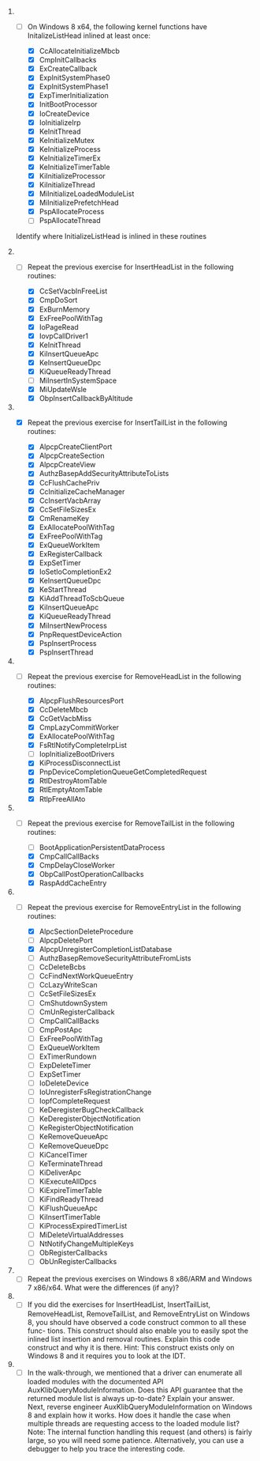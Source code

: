1. - [ ] On Windows 8 x64, the following kernel functions have
	 	 InitalizeListHead inlined at least once:

		- [x] CcAllocateInitializeMbcb
		- [x] CmpInitCallbacks
		- [x] ExCreateCallback
		- [x] ExpInitSystemPhase0
		- [x] ExpInitSystemPhase1
		- [x] ExpTimerInitialization
		- [x] InitBootProcessor
		- [x] IoCreateDevice
		- [x] IoInitializeIrp
		- [x] KeInitThread
		- [x] KeInitializeMutex
		- [x] KeInitializeProcess
		- [x] KeInitializeTimerEx
		- [x] KeInitializeTimerTable
		- [x] KiInitializeProcessor
		- [x] KiInitializeThread
		- [x] MiInitializeLoadedModuleList
		- [x] MiInitializePrefetchHead
		- [x] PspAllocateProcess
		- [ ] PspAllocateThread

	Identify where InitializeListHead is inlined in these routines

2. - [ ]  Repeat the previous exercise for InsertHeadList in the
		  following routines:

		- [x] CcSetVacbInFreeList
		- [x] CmpDoSort
		- [x] ExBurnMemory
		- [x] ExFreePoolWithTag
		- [x] IoPageRead
		- [x] IovpCallDriver1
		- [x] KeInitThread
		- [x] KiInsertQueueApc
		- [x] KeInsertQueueDpc
		- [x] KiQueueReadyThread
		- [ ] MiInsertInSystemSpace
		- [x] MiUpdateWsle
		- [x] ObpInsertCallbackByAltitude

3. - [x]  Repeat the previous exercise for InsertTailList in the
		  following routines:

	  	- [x] AlpcpCreateClientPort
	  	- [x] AlpcpCreateSection
	  	- [x] AlpcpCreateView
	  	- [x] AuthzBasepAddSecurityAttributeToLists
	  	- [x] CcFlushCachePriv
		- [x] CcInitializeCacheManager
		- [x] CcInsertVacbArray
		- [x] CcSetFileSizesEx
		- [x] CmRenameKey
		- [x] ExAllocatePoolWithTag
		- [x] ExFreePoolWithTag
		- [x] ExQueueWorkItem
		- [x] ExRegisterCallback
		- [x] ExpSetTimer
		- [x] IoSetIoCompletionEx2
		- [x] KeInsertQueueDpc
		- [x] KeStartThread
		- [x] KiAddThreadToScbQueue
		- [x] KiInsertQueueApc
		- [x] KiQueueReadyThread
		- [x] MiInsertNewProcess
		- [x] PnpRequestDeviceAction
		- [x] PspInsertProcess
		- [x] PspInsertThread

4. - [ ] Repeat the previous exercise for RemoveHeadList
		 in the following routines:

		- [x] AlpcpFlushResourcesPort
		- [x] CcDeleteMbcb
		- [x] CcGetVacbMiss
		- [x] CmpLazyCommitWorker
		- [x] ExAllocatePoolWithTag
		- [x] FsRtlNotifyCompleteIrpList
		- [ ] IopInitializeBootDrivers
		- [x] KiProcessDisconnectList
		- [x] PnpDeviceCompletionQueueGetCompletedRequest
		- [x] RtlDestroyAtomTable
		- [x] RtlEmptyAtomTable
		- [x] RtlpFreeAllAto

5. - [ ] Repeat the previous exercise for RemoveTailList
		 in the following routines:

		- [ ] BootApplicationPersistentDataProcess
		- [x] CmpCallCallBacks
		- [x] CmpDelayCloseWorker
		- [x] ObpCallPostOperationCallbacks
		- [x] RaspAddCacheEntry

6. - [ ] Repeat the previous exercise for RemoveEntryList
		 in the following routines:

		- [x] AlpcSectionDeleteProcedure
		- [ ] AlpcpDeletePort
		- [x] AlpcpUnregisterCompletionListDatabase
		- [ ] AuthzBasepRemoveSecurityAttributeFromLists
		- [ ] CcDeleteBcbs
		- [ ] CcFindNextWorkQueueEntry
		- [ ] CcLazyWriteScan
		- [ ] CcSetFileSizesEx
		- [ ] CmShutdownSystem
		- [ ] CmUnRegisterCallback
		- [ ] CmpCallCallBacks
		- [ ] CmpPostApc
		- [ ] ExFreePoolWithTag
		- [ ] ExQueueWorkItem
		- [ ] ExTimerRundown
		- [ ] ExpDeleteTimer
		- [ ] ExpSetTimer
		- [ ] IoDeleteDevice
		- [ ] IoUnregisterFsRegistrationChange
		- [ ] IopfCompleteRequest
		- [ ] KeDeregisterBugCheckCallback
		- [ ] KeDeregisterObjectNotification
		- [ ] KeRegisterObjectNotification
		- [ ] KeRemoveQueueApc
		- [ ] KeRemoveQueueDpc
		- [ ] KiCancelTimer
		- [ ] KeTerminateThread
		- [ ] KiDeliverApc
		- [ ] KiExecuteAllDpcs
		- [ ] KiExpireTimerTable
		- [ ] KiFindReadyThread
		- [ ] KiFlushQueueApc
		- [ ] KiInsertTimerTable
		- [ ] KiProcessExpiredTimerList
		- [ ] MiDeleteVirtualAddresses
		- [ ] NtNotifyChangeMultipleKeys
		- [ ] ObRegisterCallbacks
		- [ ] ObUnRegisterCallbacks

7. - [ ] Repeat the previous exercises on Windows 8 x86/ARM and Windows 7 
		 x86/x64. What were the differences (if any)?

8. - [ ] If you did the exercises for InsertHeadList, InsertTailList,
		 RemoveHeadList, RemoveTailList, and RemoveEntryList on Windows 8,
		 you should have observed a code construct common to all these func-
	 	 tions. This construct should also enable you to easily spot the inlined
		 list insertion and removal routines. Explain this code construct and
		 why it is there.
		 Hint: This construct exists only on Windows 8 and it requires you to
		 look at the IDT.

9. - [ ] In the walk-through, we mentioned that a driver can enumerate all
		 loaded modules with the documented API AuxKlibQueryModuleInformation.
		 Does this API guarantee that the returned module list is always
		 up-to-date? Explain your answer.
		 Next, reverse engineer AuxKlibQueryModuleInformation on Windows 8 and
		 explain how it works. How does it handle the case when multiple threads
		 are requesting access to the loaded module list? Note: The internal
		 function handling this request (and others) is fairly large, so you
		 will need some patience. Alternatively, you can use a debugger to help
		 you trace the interesting code.
